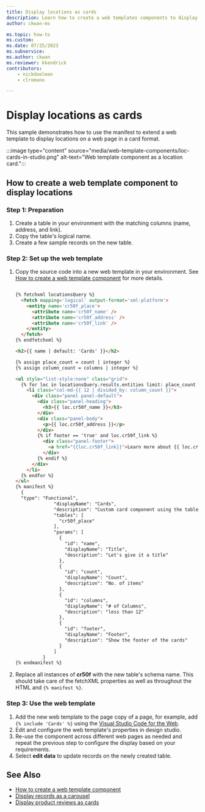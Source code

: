 ```yaml
---
title: Display locations as cards
description: Learn how to create a web templates components to display locations in Power Pages.
author: ckwan-ms

ms.topic: how-to
ms.custom: 
ms.date: 07/25/2023
ms.subservice:
ms.author: ckwan
ms.reviewer: kkendrick
contributors:
    - nickdoelman
    - clromano

---
```


# Display locations as cards

This sample demonstrates how to use the manifest to extend a web template to display locations on a web page in a card format.

:::image type="content" source="media/web-template-components/loc-cards-in-studio.png" alt-text="Web template component as a location card.":::

## How to create a web template component to display locations

### Step 1: Preparation

1. Create a table in your environment with the matching columns (name, address, and link). 
1. Copy the table's logical name.
1. Create a few sample records on the new table.

### Step 2: Set up the web template

1. Copy the source code into a new web template in your environment. See [How to create a web template component](web-templates-as-components-how-to.md) for more details.

    ```html
    
    {% fetchxml locationsQuery %}
      <fetch mapping='logical' output-format='xml-platform'>
        <entity name='cr50f_place'>
          <attribute name='cr50f_name' />
          <attribute name='cr50f_address' />
          <attribute name='cr50f_link' />
        </entity>
      </fetch>
    {% endfetchxml %}
    
    <h2>{{ name | default: 'Cards' }}</h2>
    
    {% assign place_count = count | integer %}
    {% assign column_count = columns | integer %}
    
    <ul style="list-style:none" class="grid">
      {% for loc in locationsQuery.results.entities limit: place_count %}
        <li class="col-md-{{ 12 | divided_by: column_count }}">
          <div class="panel panel-default">
            <div class="panel-heading">
              <h3>{{ loc.cr50f_name }}</h3>
            </div>
            <div class="panel-body">
              <p>{{ loc.cr50f_address }}</p>
            </div>
            {% if footer == 'true' and loc.cr50f_link %}
              <div class="panel-footer">
                <a href="{{loc.cr50f_link}}">Learn more about {{ loc.cr50f_name }}</a>
              </div>
            {% endif %}
          </div>
        </li>
      {% endfor %}
    </ul>
    {% manifest %}
      {
      "type": "Functional",
                  "displayName": "Cards",
                  "description": "Custom card component using the table 'Place' as the data source",
                  "tables": [
                    "cr50f_place"
                  ],
                  "params": [
                    {
                      "id": "name",
                      "displayName": "Title",
                      "description": "Let's give it a title"
                    },
                    {
                      "id": "count",
                      "displayName": "Count",
                      "description": "No. of items"
                    },
                    {
                      "id": "columns",
                      "displayName": "# of Columns",
                      "description": "less than 12"
                    },
                    {
                      "id": "footer",
                      "displayName": "Footer",
                      "description": "Show the footer of the cards"
                    }
                  ]
              }
    {% endmanifest %}
    ```

1. Replace all instances of **cr50f** with the new table's schema name. This should take care of the fetchXML properties as well as throughout the HTML and `{% manifest %}`.
    
### Step 3: Use the web template

1. Add the new web template to the page copy of a page, for example, add `{% include 'Cards' %}` using the [Visual Studio Code for the Web](./visual-studio-code-editor.md).
1. Edit and configure the web template's properties in design studio.
1. Re-use the component across different web pages as needed and repeat the previous step to configure the display based on your requirements.
1. Select **edit data** to update records on the newly created table.

## See Also

- [How to create a web template component](web-templates-as-components-how-to.md)
- [Display records as a carousel](web-templates-as-components-carousel.md)
- [Display product reviews as cards](web-templates-as-components-product-reviews.md)
